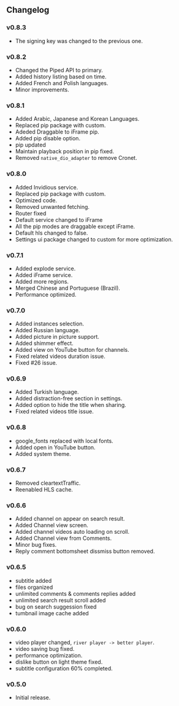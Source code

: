 ## Changelog

### v0.8.3

- The signing key was changed to the previous one.

### v0.8.2

- Changed the Piped API to primary.
- Added history listing based on time.
- Added French and Polish languages.
- Minor improvements.

### v0.8.1

- Added Arabic, Japanese and Korean Languages.
- Replaced pip package with custom.
- Adeded Draggable to iFrame pip.
- Added pip disable option.
- pip updated
- Maintain playback position in pip fixed.
- Removed `native_dio_adapter` to remove Cronet.

### v0.8.0

- Added Invidious service.
- Replaced pip package with custom.
- Optimized code.
- Removed unwanted fetching.
- Router fixed
- Default service changed to iFrame
- All the pip modes are draggable except iFrame.
- Default hls changed to false.
- Settings ui package changed to custom for more optimization.

### v0.7.1

- Added explode service.
- Added iFrame service.
- Added more regions.
- Merged Chinese and Portuguese (Brazil).
- Performance optimized.

### v0.7.0

- Added instances selection.
- Added Russian language.
- Added picture in picture support.
- Added shimmer effect.
- Added view on YouTube button for channels.
- Fixed related videos duration issue.
- Fixed #26 issue.

### v0.6.9

- Added Turkish language.
- Added distraction-free section in settings.
- Added option to hide the title when sharing.
- Fixed related videos title issue.

### v0.6.8

- google_fonts replaced with local fonts.
- Added open in YouTube button.
- Added system theme.

### v0.6.7

- Removed cleartextTraffic.
- Reenabled HLS cache.

### v0.6.6

- Added channel on appear on search result.
- Added Channel view screen.
- Added channel videos auto loading on scroll.
- Added Channel view from Comments.
- Minor bug fixes.
- Reply comment bottomsheet dissmiss button removed.

### v0.6.5

- subtitle added
- files organized
- unlimited comments & comments replies added
- unlimited search result scroll added
- bug on search suggession fixed
- tumbnail image cache added

### v0.6.0

- video player changed, `river player -> better player`.
- video saving bug fixed.
- performance optimization.
- dislike button on light theme fixed.
- subtitle configuration 60% completed.

### v0.5.0

- Initial release.
